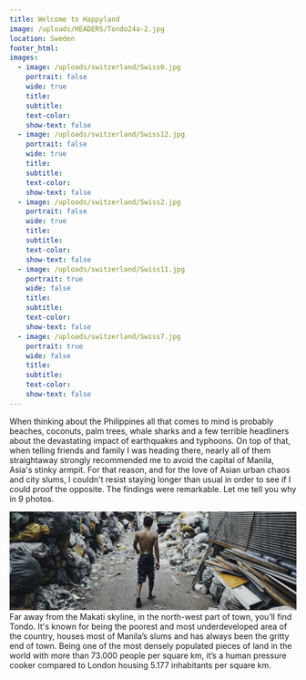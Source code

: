 ```yaml
---
title: Welcome to Happyland
image: /uploads/HEADERS/Tondo24a-2.jpg
location: Sweden
footer_html:
images:
  - image: /uploads/switzerland/Swiss6.jpg
    portrait: false
    wide: true
    title:
    subtitle:
    text-color:
    show-text: false
  - image: /uploads/switzerland/Swiss12.jpg
    portrait: false
    wide: true
    title:
    subtitle:
    text-color:
    show-text: false
  - image: /uploads/switzerland/Swiss2.jpg
    portrait: false
    wide: true
    title:
    subtitle:
    text-color:
    show-text: false
  - image: /uploads/switzerland/Swiss11.jpg
    portrait: true
    wide: false
    title:
    subtitle:
    text-color:
    show-text: false
  - image: /uploads/switzerland/Swiss7.jpg
    portrait: true
    wide: false
    title:
    subtitle:
    text-color:
    show-text: false
---
```



When thinking about the Philippines all that comes to mind is probably beaches, coconuts, palm trees, whale sharks and a few terrible headliners about the devastating impact of earthquakes and typhoons. On top of that, when telling friends and family I was heading there, nearly all of them straightaway strongly recommended me to avoid the capital of Manila, Asia's stinky armpit. For that reason, and for the love of Asian urban chaos and city slums, I couldn't resist staying longer than usual in order to see if I could proof the opposite. The findings were remarkable. Let me tell you why in 9 photos.&nbsp;

![](/uploads/versions/tondo24a-2---x----2048-704x---.jpg)Far away from the Makati skyline, in the north-west part of town, you’ll find Tondo. It's known for being the poorest and most underdeveloped area of the country, houses most of Manila’s slums and has always been the gritty end of town. Being one of the most densely populated pieces of land in the world with more than 73.000 people per square km, it’s a human pressure cooker compared to London housing 5.177 inhabitants per square km.

## &nbsp;

## &nbsp;